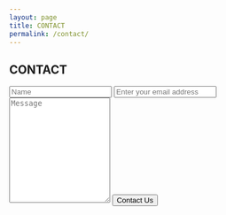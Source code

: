 ```yaml
---
layout: page
title: CONTACT
permalink: /contact/
---
```


<section>
				<div class="container ">
					<div class="row contactForm">
						<div class="floatRight contact-text col-12 col-md-6 col-lg-6">
					<h1>CONTACT</h1>
				</div>
				<div class="contactForm floatRight col-12 col-md-6 col-lg-5">
					<form action="https://formspree.io/bilisummaawear@gmail.com"
	      			method="POST">
		    			<input class="subscribe-input col-12" type="text" name="name" placeholder="Name">
		    			<input class="subscribe-input col-12" type="email" placeholder="Enter your email address" name="_replyto">
		    			<textarea name="message" placeholder="Message" class="subscribe-input col-12" style="height:190px;"></textarea>
						<input class="subscribe-button col-4" type="submit" value="Contact Us" placeholder="Subscribe">
					</form>
				</div>
				</div>
				</div>
			</section>
